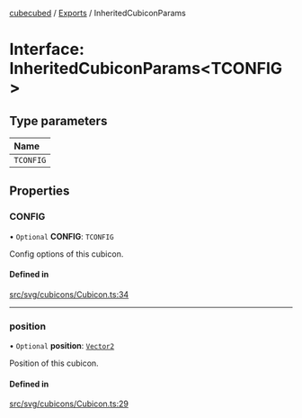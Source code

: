 [cubecubed](/reference/README.md) / [Exports](/reference/modules.md) / InheritedCubiconParams

# Interface: InheritedCubiconParams<TCONFIG\>

## Type parameters

| Name |
| :------ |
| `TCONFIG` |

## Properties

### CONFIG

• `Optional` **CONFIG**: `TCONFIG`

Config options of this cubicon.

#### Defined in

[src/svg/cubicons/Cubicon.ts:34](https://github.com/imaphatduc/cubecubed/blob/ffe94b1/src/svg/cubicons/Cubicon.ts#L34)

___

### position

• `Optional` **position**: [`Vector2`](/reference/classes/Vector2.md)

Position of this cubicon.

#### Defined in

[src/svg/cubicons/Cubicon.ts:29](https://github.com/imaphatduc/cubecubed/blob/ffe94b1/src/svg/cubicons/Cubicon.ts#L29)
